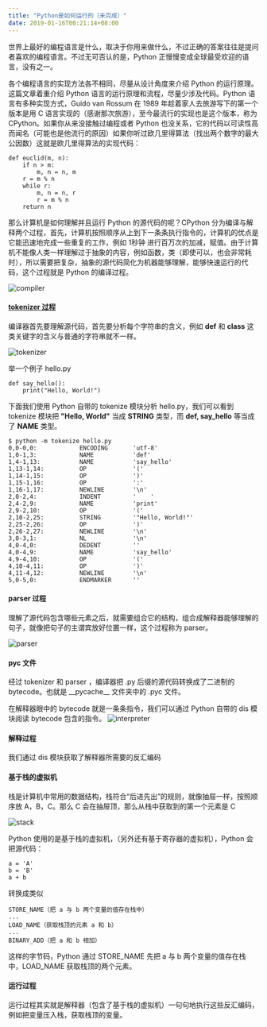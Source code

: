 ```yaml
---
title: "Python是如何运行的（未完成）"
date: 2019-01-16T00:21:14+08:00
---
```


世界上最好的编程语言是什么，取决于你用来做什么，不过正确的答案往往是提问者喜欢的编程语言。不过无可否认的是，Python 正慢慢变成全球最受欢迎的语言，没有之一。

[]()

各个编程语言的实现方法各不相同，尽量从设计角度来介绍 Python 的运行原理。这篇文章着重介绍 Python 语言的运行原理和流程，尽量少涉及代码。Python 语言有多种实现方式，Guido van Rossum 在 1989 年趁着家人去旅游写下的第一个版本是用 C 语言实现的（感谢那次旅游），至今最流行的实现也是这个版本，称为 CPython。如果你从来没接触过编程或者 Python 也没关系，它的代码以可读性高而闻名（可能也是他流行的原因）如果你听过欧几里得算法（找出两个数字的最大公因数）这就是欧几里得算法的实现代码：

    def euclid(m, n):
        if n > m:
            m, n = n, m
        r = m % n
        while r:
            m, n = n, r
            r = m % n
        return n


那么计算机是如何理解并且运行 Python 的源代码的呢？CPython 分为编译与解释两个过程，首先，计算机按照顺序从上到下一条条执行指令的，计算机的优点是它能迅速地完成一些重复的工作，例如 1秒钟 进行百万次的加减，赋值。由于计算机不能像人类一样理解过于抽象的内容，例如函数，类（即使可以，也会非常耗时），所以需要把复杂，抽象的源代码简化为机器能够理解，能够快速运行的代码，这个过程就是 Python 的编译过程。

![compiler](https://coding.net/u/WindsonYang/p/WindsonYang.coding.me/git/raw/markdown/images/base/how_python/compiler.png)

#### [tokenizer 过程](#tokenizer-过程)
编译器首先要理解源代码，首先要分析每个字符串的含义，例如 **def** 和 **class** 这类关键字的含义与普通的字符串就不一样。

![tokenizer](https://coding.net/u/WindsonYang/p/WindsonYang.coding.me/git/raw/markdown/images/base/how_python/tokenizer.png)

举一个例子 hello.py

    def say_hello():
        print("Hello, World!")

下面我们使用 Python 自带的 tokenize 模块分析 hello.py，我们可以看到 tokenize 模块把 **"Hello, World"** 当成 **STRING** 类型，而 **def, say\_hello** 等当成了 **NAME** 类型。

    $ python -m tokenize hello.py
    0,0-0,0:            ENCODING       'utf-8'
    1,0-1,3:            NAME           'def'
    1,4-1,13:           NAME           'say_hello'
    1,13-1,14:          OP             '('
    1,14-1,15:          OP             ')'
    1,15-1,16:          OP             ':'
    1,16-1,17:          NEWLINE        '\n'
    2,0-2,4:            INDENT         '    '
    2,4-2,9:            NAME           'print'
    2,9-2,10:           OP             '('
    2,10-2,25:          STRING         '"Hello, World!"'
    2,25-2,26:          OP             ')'
    2,26-2,27:          NEWLINE        '\n'
    3,0-3,1:            NL             '\n'
    4,0-4,0:            DEDENT         ''
    4,0-4,9:            NAME           'say_hello'
    4,9-4,10:           OP             '('
    4,10-4,11:          OP             ')'
    4,11-4,12:          NEWLINE        '\n'
    5,0-5,0:            ENDMARKER      ''



#### parser 过程
理解了源代码包含哪些元素之后，就需要组合它的结构，组合成解释器能够理解的句子，就像把句子的主谓宾放好位置一样，这个过程称为 parser。

![parser](https://coding.net/u/WindsonYang/p/WindsonYang.coding.me/git/raw/markdown/images/base/how_python/parser.png)

#### pyc 文件
经过 tokenizer 和 parser ，编译器把 .py 后缀的源代码转换成了二进制的 bytecode。也就是 \_\_pycache\_\_ 文件夹中的 .pyc 文件。


在解释器眼中的 bytecode 就是一条条指令，我们可以通过 Python 自带的 dis 模块阅读 bytecode 包含的指令。
![interpreter](https://coding.net/u/WindsonYang/p/WindsonYang.coding.me/git/raw/markdown/images/base/how_python/interpreter.png)

#### 解释过程
我们通过 dis 模块获取了解释器所需要的反汇编码

#### 基于栈的虚拟机
栈是计算机中常用的数据结构，栈符合“后进先出”的规则，就像抽屉一样，按照顺序放 A，B，C。那么 C 会在抽屉顶，那么从栈中获取到的第一个元素是 C

![stack]()

Python 使用的是基于栈的虚拟机，（另外还有基于寄存器的虚拟机），Python 会把源代码：
    
    a = 'A'
    b = 'B'
    a + b

转换成类似

    STORE_NAME（把 a 与 b 两个变量的值存在栈中）
    ...
    LOAD_NAME（获取栈顶的元素 a 和 b）
    ...
    BINARY_ADD（把 a 和 b 相加）

这样的字节码，Python 通过 STORE_NAME 先把 a 与 b 两个变量的值存在栈中，LOAD_NAME 获取栈顶的两个元素。



#### 运行过程
运行过程其实就是解释器（包含了基于栈的虚拟机）一句句地执行这些反汇编码，例如把变量压入栈，获取栈顶的变量。



